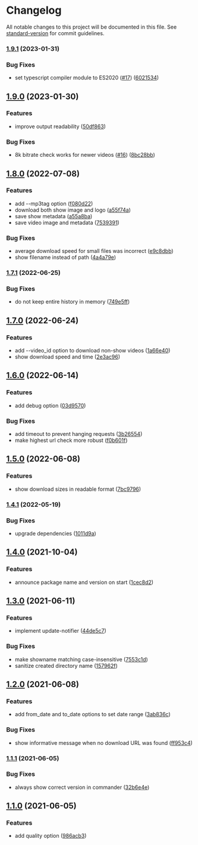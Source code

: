 # Changelog

All notable changes to this project will be documented in this file. See [standard-version](https://github.com/conventional-changelog/standard-version) for commit guidelines.

### [1.9.1](https://github.com/koenvanzuijlen/giantbomb-show-dl/compare/v1.9.0...v1.9.1) (2023-01-31)


### Bug Fixes

* set typescript compiler module to ES2020 ([#17](https://github.com/koenvanzuijlen/giantbomb-show-dl/issues/17)) ([6021534](https://github.com/koenvanzuijlen/giantbomb-show-dl/commit/60215347406ae2fcabb5858a6eebbd00802f30f5))

## [1.9.0](https://github.com/koenvanzuijlen/giantbomb-show-dl/compare/v1.8.0...v1.9.0) (2023-01-30)


### Features

* improve output readability ([50df863](https://github.com/koenvanzuijlen/giantbomb-show-dl/commit/50df8632275d1d35d02e41d83e7389d4b1fe7249))


### Bug Fixes

* 8k bitrate check works for newer videos ([#16](https://github.com/koenvanzuijlen/giantbomb-show-dl/issues/16)) ([8bc28bb](https://github.com/koenvanzuijlen/giantbomb-show-dl/commit/8bc28bbe9022ae3e043649d3ef034d8b942c983b))

## [1.8.0](https://github.com/koenvanzuijlen/giantbomb-show-dl/compare/v1.7.1...v1.8.0) (2022-07-08)


### Features

* add --mp3tag option ([f080d22](https://github.com/koenvanzuijlen/giantbomb-show-dl/commit/f080d222d17fceebd30a5dbd027f24c7629146d0))
* download both show image and logo ([a55f74a](https://github.com/koenvanzuijlen/giantbomb-show-dl/commit/a55f74abb3167e1809c2146add171e92cc0aceef))
* save show metadata ([a55a8ba](https://github.com/koenvanzuijlen/giantbomb-show-dl/commit/a55a8baf5a2d723c4cef6376c01303baadca28e1))
* save video image and metadata ([7539391](https://github.com/koenvanzuijlen/giantbomb-show-dl/commit/753939154bc1ea7c3938e774b02ca5abc3ab0c86))


### Bug Fixes

* average download speed for small files was incorrect ([e9c8dbb](https://github.com/koenvanzuijlen/giantbomb-show-dl/commit/e9c8dbb2d318874760f9bb4223524ee7b8273ce2))
* show filename instead of path ([4a4a79e](https://github.com/koenvanzuijlen/giantbomb-show-dl/commit/4a4a79eb8fdc4cabb200a869c486f1482ce60660))

### [1.7.1](https://github.com/koenvanzuijlen/giantbomb-show-dl/compare/v1.7.0...v1.7.1) (2022-06-25)


### Bug Fixes

* do not keep entire history in memory ([749e5ff](https://github.com/koenvanzuijlen/giantbomb-show-dl/commit/749e5ffb5ed2d32e03fb44f7d15db929e55d830e))

## [1.7.0](https://github.com/koenvanzuijlen/giantbomb-show-dl/compare/v1.6.0...v1.7.0) (2022-06-24)


### Features

* add --video_id option to download non-show videos ([1a66e40](https://github.com/koenvanzuijlen/giantbomb-show-dl/commit/1a66e4058032b9d817693a9b7d9ffaff6b0455c9))
* show download speed and time ([2e3ac96](https://github.com/koenvanzuijlen/giantbomb-show-dl/commit/2e3ac960065527bfb02c4d892a11c978c1e0aea9))

## [1.6.0](https://github.com/koenvanzuijlen/giantbomb-show-dl/compare/v1.5.0...v1.6.0) (2022-06-14)


### Features

* add debug option ([03d9570](https://github.com/koenvanzuijlen/giantbomb-show-dl/commit/03d957092abc77899f7179389269efca85101a4c))


### Bug Fixes

* add timeout to prevent hanging requests ([3b26554](https://github.com/koenvanzuijlen/giantbomb-show-dl/commit/3b26554f51b7521e1f55e51991ca466968ee87c7))
* make highest url check more robust ([f0b601f](https://github.com/koenvanzuijlen/giantbomb-show-dl/commit/f0b601f5579f119e4e8a05ffa35c15e309534312))

## [1.5.0](https://github.com/koenvanzuijlen/giantbomb-show-dl/compare/v1.4.1...v1.5.0) (2022-06-08)


### Features

* show download sizes in readable format ([7bc9796](https://github.com/koenvanzuijlen/giantbomb-show-dl/commit/7bc9796abe753ea12582dc48a88c1946e1059ad0))

### [1.4.1](https://github.com/koenvanzuijlen/giantbomb-show-dl/compare/v1.4.0...v1.4.1) (2022-05-19)


### Bug Fixes

* upgrade dependencies ([1011d9a](https://github.com/koenvanzuijlen/giantbomb-show-dl/commit/1011d9a7868349835720e8dcb75ae0f1cb8eada0))

## [1.4.0](https://github.com/koenvanzuijlen/giantbomb-show-dl/compare/v1.3.0...v1.4.0) (2021-10-04)


### Features

* announce package name and version on start ([1cec8d2](https://github.com/koenvanzuijlen/giantbomb-show-dl/commit/1cec8d20a5abd0da0cd4f2bbf0589c8e23e64562))

## [1.3.0](https://github.com/koenvanzuijlen/giantbomb-show-dl/compare/v1.2.0...v1.3.0) (2021-06-11)


### Features

* implement update-notifier ([44de5c7](https://github.com/koenvanzuijlen/giantbomb-show-dl/commit/44de5c7362ae96fb38f9eeb1a62a21480044fd2a))


### Bug Fixes

* make showname matching case-insensitive ([7553c1d](https://github.com/koenvanzuijlen/giantbomb-show-dl/commit/7553c1ddb37fd59510ab6d90697ad207681a882f))
* sanitize created directory name ([157962f](https://github.com/koenvanzuijlen/giantbomb-show-dl/commit/157962f57d690a0ea0626e449c91543f3c57a22e))

## [1.2.0](https://github.com/koenvanzuijlen/giantbomb-show-dl/compare/v1.1.1...v1.2.0) (2021-06-08)


### Features

* add from_date and to_date options to set date range ([3ab836c](https://github.com/koenvanzuijlen/giantbomb-show-dl/commit/3ab836c3dede8207dfab2a6af90974d4986d4de0))


### Bug Fixes

* show informative message when no download URL was found ([ff953c4](https://github.com/koenvanzuijlen/giantbomb-show-dl/commit/ff953c45b6bd2e2b5ab314908b615d8f11db4483))

### [1.1.1](https://github.com/koenvanzuijlen/giantbomb-show-dl/compare/v1.1.0...v1.1.1) (2021-06-05)


### Bug Fixes

* always show correct version in commander ([32b6e4e](https://github.com/koenvanzuijlen/giantbomb-show-dl/commit/32b6e4ee1afbb5b8c0e44bab9dad18393b739c9c))

## [1.1.0](https://github.com/koenvanzuijlen/giantbomb-show-dl/compare/v1.0.1...v1.1.0) (2021-06-05)


### Features

* add quality option ([986acb3](https://github.com/koenvanzuijlen/giantbomb-show-dl/commit/986acb37711fa5443ea3a7fd4d1674c3233cc247))
